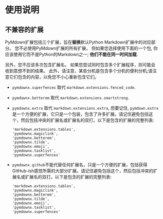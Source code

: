 # 使用说明

## 不兼容的扩展

PyMdown扩展包括三个扩展，旨在**替换**默认Python Markdown扩展中的对应部分。
您不必使用PyMdown扩展的所有扩展， 但如果您选择使用下面的一个包, 你应该使用它而不是Python的Markdown之一; **他们不能在同一时间加载**.

另外，您不应该多次包含扩展名。
如果您尝试同时包含多个扩展程序，则可能会收到意想不到的结果。
此外，请注意，某些分机是包含多个分机的便利分机;请注意它们包含的内容，以免您不小心重新包含它们。

- `pymdownx.superfences` 取代 `markdown.extensions.fenced_code`.

- `pymdownx.betterem` 取代 `markdown.extensions.smartstrong`.

- `pymdownx.extra` 取代 `markdown.extensions.extra`, 但要记住, `pymdown.extra`是一个方便的扩展，它只是一个包装，包含了许多扩展。请记住避免包括这个，然后包括冲突的扩展名或扩展名的双打。以下是包含的扩展的完整列表:

    ```
    'markdown.extensions.tables',
    'pymdownx.magiclink',
    'pymdownx.betterem',
    'pymdownx.tilde',
    'pymdownx.emoji',
    'pymdownx.tasklist',
    'pymdownx.superfences'
    ```

- `pymdownx.github`不能代替任何扩展名，只是一个方便的扩展，包括获得GitHub-ish感觉所需的大部分扩展。请记住避免包括这个，然后包括冲突的扩展名或扩展名的双打。以下是包含的扩展的完整列表:

    ```
    'markdown.extensions.tables',
    'pymdownx.magiclink',
    'pymdownx.betterem',
    'pymdownx.tilde',
    'pymdownx.emoji',
    'pymdownx.tasklist',
    'pymdownx.superfences'
    ```
